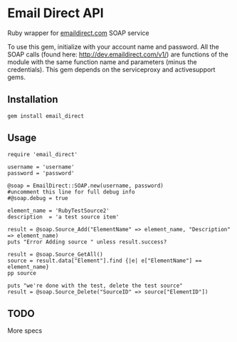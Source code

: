 # Email Direct API

Ruby wrapper for [emaildirect.com](http://emaildirect.com) SOAP service

To use this gem, initialize with your account name and password.  All the SOAP calls (found here: http://dev.emaildirect.com/v1/) are functions of the module with the same function name and parameters (minus the credentials).  This gem depends on the serviceproxy and activesupport gems.

## Installation

    gem install email_direct

## Usage

    require 'email_direct'

    username = 'username'
    password = 'password'

    @soap = EmailDirect::SOAP.new(username, password)
    #uncomment this line for full debug info
    #@soap.debug = true

    element_name = 'RubyTestSource2'
    description  = 'a test source item'

    result = @soap.Source_Add("ElementName" => element_name, "Description" => element_name)
    puts "Error Adding source " unless result.success?

    result = @soap.Source_GetAll()
    source = result.data["Element"].find {|e| e["ElementName"] == element_name}
    pp source

    puts "we're done with the test, delete the test source"
    result = @soap.Source_Delete("SourceID" => source["ElementID"])

## TODO

More specs


